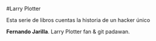 #Larry Plotter

Esta serie de libros cuentas la historia de un hacker único

**Fernando Jarilla**. Larry Plotter fan & git padawan.
